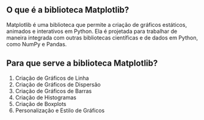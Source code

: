 ## O que é a biblioteca Matplotlib?
Matplotlib é uma biblioteca que permite a criação de gráficos estáticos, animados e interativos em Python.
Ela é projetada para trabalhar de maneira integrada com outras bibliotecas científicas e de dados em Python, como NumPy e Pandas.

## Para que serve a biblioteca Matplotlib?
1. Criação de Gráficos de Linha
2. Criação de Gráficos de Dispersão
3. Criação de Gráficos de Barras
4. Criação de Histogramas
5. Criação de Boxplots
6. Personalização e Estilo de Gráficos
